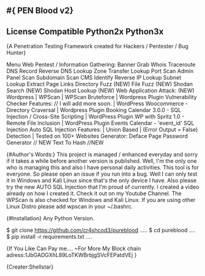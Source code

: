 #{ PEN Blood v2}
----------------------------------------------------------------------------------------------
License Compatible Python2x Python3x
---------------------------------------------------------------------------------------------
{A Penetration Testing Framework created for Hackers / Pentester / Bug Hunter}

Menu
Web Pentest / Information Gathering:
Banner Grab
Whois
Traceroute
DNS Record
Reverse DNS Lookup
Zone Transfer Lookup
Port Scan
Admin Panel Scan
Subdomain Scan
CMS Identify
Reverse IP Lookup
Subnet Lookup
Extract Page Links
Directory Fuzz (NEW)
File Fuzz (NEW)
Shodan Search (NEW)
Shodan Host Lookup (NEW)
Web Application Attack: (NEW)
Wordpress
    | WPScan
    | WPScan Bruteforce
    | Wordpress Plugin Vulnerability Checker
        Features: // I will add more soon.
        | WordPress Woocommerce - Directory Craversal
        | Wordpress Plugin Booking Calendar 3.0.0 - SQL Injection / Cross-Site Scripting
        | WordPress Plugin WP with Spritz 1.0 - Remote File Inclusion
        | WordPress Plugin Events Calendar - 'event_id' SQL Injection
Auto SQL Injection
    Features:
    | Union Based
    | (Error Output = False) Detection
    | Tested on 100+ Websites
Generator:
Deface Page
Password Generator // NEW
Text To Hash //NEW

{#Author's Words:}
This project is managed / enhanced everyday and sorry if it takes a while before another version is published. Well, I'm the only one who is managing this and also I have personal daily activities. This tool is for everyone. So please open an issue if you run into a bug. Well I can only test it in Windows and Kali Linux since that's the only device I have. Also please try the new AUTO SQL Injection that I'm proud of currently. I created a video already on how I created it. Check it out on my Youtube Channel. The WPScan is also checked for Windows and Kali Linux. If you are using other Linux Distro please add wpscan in your ~/.bashrc.

{#Installation}
Any Python Version.

$ git clone https://github.com/cr4shcod3/pureblood .....
$ cd pureblood ....
$ pip install -r requirements.txt ....


{If You Like Can Pay me.... 
                ~For More My Block chain adress:1JbGADGXhL89LoTKWBrbjgSVcFEPatdVEj }


{Creater:Shellstar}
